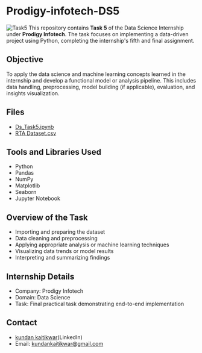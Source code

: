 # Prodigy-infotech-DS5
![Task5](https://github.com/user-attachments/assets/ee956b7c-04c0-42d5-862f-f42e638a4c3b)
This repository contains **Task 5** of the Data Science Internship under **Prodigy Infotech**. The task focuses on implementing a data-driven project using Python, completing the internship's fifth and final assignment.

## Objective
To apply the data science and machine learning concepts learned in the internship and develop a functional model or analysis pipeline. This includes data handling, preprocessing, model building (if applicable), evaluation, and insights visualization.

## Files
- <a>[Ds_Task5.ipynb ](https://github.com/Kkundan04/Prodigy-infotech-DS5/blob/main/Ds_Task5.ipynb)</a>
- <a>[RTA Dataset.csv ](https://github.com/Kkundan04/Prodigy-infotech-DS5/blob/main/RTA%20Dataset.csv)</a>

## Tools and Libraries Used
- Python
- Pandas
- NumPy
- Matplotlib
- Seaborn
- Jupyter Notebook

## Overview of the Task
- Importing and preparing the dataset
- Data cleaning and preprocessing
- Applying appropriate analysis or machine learning techniques
- Visualizing data trends or model results
- Interpreting and summarizing findings

## Internship Details
- Company: Prodigy Infotech
- Domain: Data Science
- Task: Final practical task demonstrating end-to-end implementation

##  Contact
- <a>[kundan kaitikwar](https://www.linkedin.com/in/kundan-kaitikwar-93675b342?utm_source=share&utm_campaign=share_via&utm_content=profile&utm_medium=ios_app)(LinkedIn)</a>
- Email: kundankaitikwar@gmail.com
